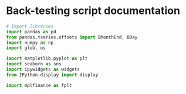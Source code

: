 # Back-testing script documentation



```python 
# Import libraries
import pandas as pd
from pandas.tseries.offsets import BMonthEnd, BDay
import numpy as np
import glob, os

import matplotlib.pyplot as plt
import seaborn as sns
import ipywidgets as widgets
from IPython.display import display

import mplfinance as fplt
```

